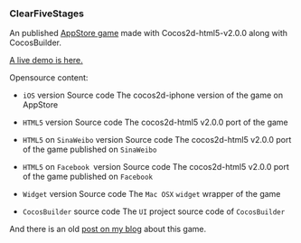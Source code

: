 ### ClearFiveStages

An published [AppStore game](https://itunes.apple.com/us/app/clear-5-stages/id432737724) made with Cocos2d-html5-v2.0.0 along with CocosBuilder.

[A live demo is here.](http://supersuraccoon.github.io/ClearFiveStages-App)

Opensource content:

- `iOS` version Source code
  The cocos2d-iphone version of the game on AppStore

- `HTML5` version Source code
  The cocos2d-html5 v2.0.0 port of the game

- `HTML5` on `SinaWeibo` version Source code
  The cocos2d-html5 v2.0.0 port of the game published on `SinaWeibo`

- `HTML5` on `Facebook `version Source code
  The cocos2d-html5 v2.0.0 port of the game published on `Facebook`

- `Widget` version Source code
  The `Mac OSX` `widget` wrapper of the game

- `CocosBuilder` source code
  The `UI` project source code of `CocosBuilder`


And there is an old [post on my blog](http://www.supersuraccoon-cocos2d.com/2013/04/12/a-trip-from-cocos2d-iphone-to-cocos2d-html5/) about this game.